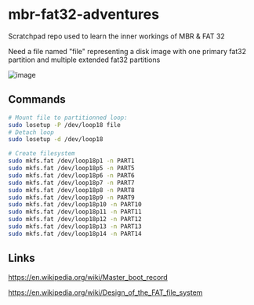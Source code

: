# mbr-fat32-adventures
Scratchpad repo used to learn the inner workings of MBR &amp; FAT 32

Need a file named "file" representing a disk image with one primary fat32 partition and multiple extended fat32 partitions

![image](https://user-images.githubusercontent.com/17061996/178532228-cea01d02-24ca-40b8-9aae-7c467eaf07a1.png)

## Commands
```bash
# Mount file to partitionned loop:
sudo losetup -P /dev/loop18 file
# Detach loop
sudo losetup -d /dev/loop18

# Create filesystem
sudo mkfs.fat /dev/loop18p1 -n PART1
sudo mkfs.fat /dev/loop18p5 -n PART5
sudo mkfs.fat /dev/loop18p6 -n PART6
sudo mkfs.fat /dev/loop18p7 -n PART7
sudo mkfs.fat /dev/loop18p8 -n PART8
sudo mkfs.fat /dev/loop18p9 -n PART9
sudo mkfs.fat /dev/loop18p10 -n PART10
sudo mkfs.fat /dev/loop18p11 -n PART11
sudo mkfs.fat /dev/loop18p12 -n PART12
sudo mkfs.fat /dev/loop18p13 -n PART13
sudo mkfs.fat /dev/loop18p14 -n PART14
```

## Links
https://en.wikipedia.org/wiki/Master_boot_record

https://en.wikipedia.org/wiki/Design_of_the_FAT_file_system
